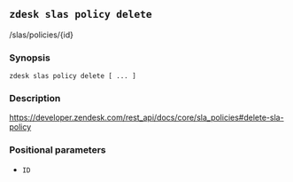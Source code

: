 ## `zdesk slas policy delete`

/slas/policies/{id}

### Synopsis

    zdesk slas policy delete [ ... ]

### Description

https://developer.zendesk.com/rest_api/docs/core/sla_policies#delete-sla-policy

### Positional parameters

* `ID`

